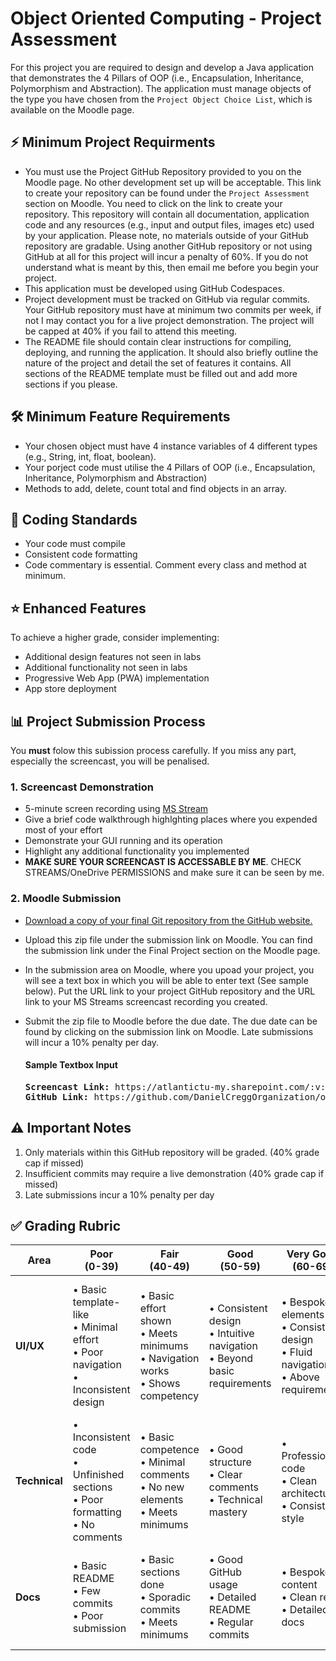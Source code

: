 # Object Oriented Computing - Project Assessment
For this project you are required to design and develop a Java application that demonstrates the 4 Pillars of OOP (i.e., Encapsulation, Inheritance, Polymorphism and Abstraction).
The application must manage objects of the type you have chosen from the `Project Object Choice List`, which is available on the Moodle page.

## ⚡ Minimum Project Requirments
- You must use the Project GitHub Repository provided to you on the Moodle page. No other development set up will be acceptable. This link to create your repository can be found under the `Project Assessment` section on Moodle. You need to click on the link to create your repository. This repository will contain all documentation, application code and any resources (e.g., input and output files, images etc) used by your application. Please note, no materials outside of your GitHub repository are gradable. Using another GitHub repository or not using GitHub at all for this project will incur a penalty of 60%. If you do not understand what is meant by this, then email me before you begin your project.
- This application must be developed using GitHub Codespaces.
- Project development must be tracked on GitHub via regular commits. Your GitHub repository must have at minimum two commits per week, if not I may contact you for a live project demonstration. The project will be capped at 40% if you fail to attend this meeting.    
- The README file should contain clear instructions for compiling, deploying, and running the application. It should also briefly outline the nature of the project and detail the set of features it contains. All sections of the README template must be filled out and add more sections if you please. 

## 🛠️ Minimum Feature Requirements
- Your chosen object must have 4 instance variables of 4 different types (e.g., String, int, float, boolean).
- Your porject code must utilise the 4 Pillars of OOP (i.e., Encapsulation, Inheritance, Polymorphism and Abstraction) 
- Methods to add, delete, count total and find objects in an array.

## 📝 Coding Standards
- Your code must compile
- Consistent code formatting
- Code commentary is essential. Comment every class and method at minimum. 

## ⭐ Enhanced Features
To achieve a higher grade, consider implementing:
- Additional design features not seen in labs
- Additional functionality not seen in labs
- Progressive Web App (PWA) implementation
- App store deployment

## 📊 Project Submission Process
You **must** folow this subission process carefully. If you miss any part, especially the screencast, you will be penalised.    

### 1. Screencast Demonstration
- 5-minute screen recording using [MS Stream](https://www.microsoft365.com/launch/stream)
- Give a brief code walkthrough highlghting places where you expended most of your effort
- Demonstrate your GUI running and its operation  
- Highlight any additional functionality you implemented
- **MAKE SURE YOUR SCREENCAST IS ACCESSABLE BY ME**. CHECK STREAMS/OneDrive PERMISSIONS and make sure it can be seen by me.

### 2. Moodle Submission
- [Download a copy of your final Git repository from the GitHub website.](https://youtube.com/shorts/4bDLccFjQyc?si=dWUDWoW4B_tnADty)
- Upload this zip file under the submission link on Moodle. You can find the submission link under the Final Project section on the Moodle page.
- In the submission area on Moodle, where you upoad your project, you will see a text box in which you will be able to enter text (See sample below). Put the URL link to your project GitHub repository and the URL link to your MS Streams screencast recording you created.
- Submit the zip file to Moodle before the due date. The due date can be found by clicking on the submission link on Moodle. Late submissions will incur a 10% penalty per day. 

  #### Sample Textbox Input
  <pre>
  <b>Screencast Link:</b> https://atlantictu-my.sharepoint.com/:v:/g/personal/daniel_cregg_atu_ie/Ed9h1upB77VFuIm0ezGYj8MBlOaHCoiWUJkLUFqj0Z9OJQ?e=ua2JM1
  <b>GitHub Link:</b> https://github.com/DanielCreggOrganization/ooc2-final-project-2021-annmurphy  
  </pre>

## ⚠️ Important Notes
1. Only materials within this GitHub repository will be graded. (40% grade cap if missed)
3. Insufficient commits may require a live demonstration (40% grade cap if missed)
4. Late submissions incur a 10% penalty per day

## ✅ Grading Rubric

| Area | Poor<br>(0-39) | Fair<br>(40-49) | Good<br>(50-59) | Very Good<br>(60-69) | Excellent<br>(70-100) |
|------|----------------|-----------------|-----------------|---------------------|---------------------|
| **UI/UX** | • Basic template-like<br>• Minimal effort<br>• Poor navigation<br>• Inconsistent design | • Basic effort shown<br>• Meets minimums<br>• Navigation works<br>• Shows competency | • Consistent design<br>• Intuitive navigation<br>• Beyond basic requirements | • Bespoke elements<br>• Consistent design<br>• Fluid navigation<br>• Above requirements | • Professional finish<br>• Innovative design<br>• Flawless UX<br>• Cohesive elements<br>• Exceeds requirements |
| **Technical** | • Inconsistent code<br>• Unfinished sections<br>• Poor formatting<br>• No comments | • Basic competence<br>• Minimal comments<br>• No new elements<br>• Meets minimums | • Good structure<br>• Clear comments<br>• Technical mastery | • Professional code<br>• Clean architecture<br>• Consistent style | • Excellence shown<br>• Flawless plugins<br>• Advanced features<br>• Perfect structure |
| **Docs** | • Basic README<br>• Few commits<br>• Poor submission | • Basic sections done<br>• Sporadic commits<br>• Meets minimums | • Good GitHub usage<br>• Detailed README<br>• Regular commits | • Bespoke content<br>• Clean repo<br>• Detailed docs | • Professional docs<br>• Rich media<br>• Perfect GitHub use<br>• Research depth |
